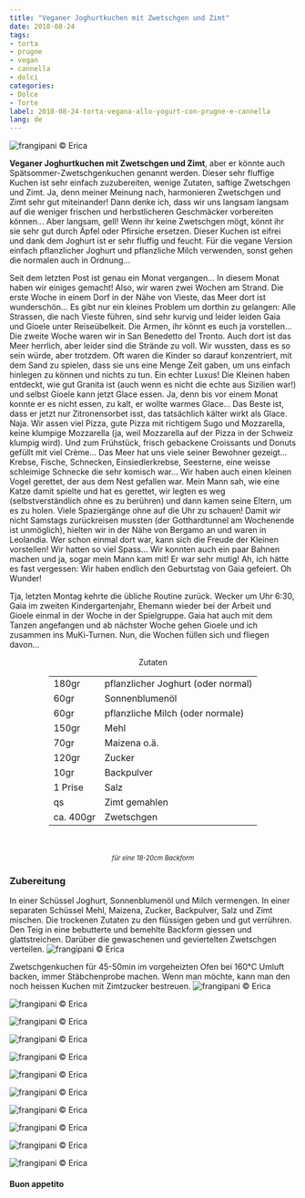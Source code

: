 ```yaml
---
title: "Veganer Joghurtkuchen mit Zwetschgen und Zimt"
date: 2018-08-24
tags:
- torta
- prugne
- vegan
- cannella
- dolci
categories:
- Dolce
- Torte
label: 2018-08-24-torta-vegana-allo-yogurt-con-prugne-e-cannella
lang: de 
---
```

![](../2018-08-24-torta-vegana-allo-yogurt-con-prugne-e-cannella/header.jpg "frangipani © Erica")

**Veganer Joghurtkuchen mit Zwetschgen und Zimt**, aber er könnte auch Spätsommer-Zwetschgenkuchen genannt werden. Dieser sehr fluffige Kuchen ist sehr einfach zuzubereiten, wenige Zutaten, saftige Zwetschgen und Zimt. Ja, denn meiner Meinung nach, harmonieren Zwetschgen und Zimt sehr gut miteinander! Dann denke ich, dass wir uns langsam langsam auf die weniger frischen und herbstlicheren Geschmäcker vorbereiten können... Aber langsam, gell! Wenn ihr keine Zwetschgen mögt, könnt ihr sie sehr gut durch Äpfel oder Pfirsiche ersetzen. Dieser Kuchen ist eifrei und dank dem Joghurt ist er sehr fluffig und feucht. Für die vegane Version einfach pflanzlicher Joghurt und pflanzliche Milch verwenden, sonst gehen die normalen auch in Ordnung...

Seit dem letzten Post ist genau ein Monat vergangen... In diesem Monat haben wir einiges gemacht! Also, wir waren zwei Wochen am Strand. Die erste Woche in einem Dorf in der Nähe von Vieste, das Meer dort ist wunderschön... Es gibt nur ein kleines Problem um dorthin zu gelangen: Alle Strassen, die nach Vieste führen, sind sehr kurvig und leider leiden Gaia und Gioele unter Reiseübelkeit. Die Armen, ihr könnt es euch ja vorstellen... Die zweite Woche waren wir in San Benedetto del Tronto. Auch dort ist das Meer herrlich, aber leider sind die Strände zu voll. Wir wussten, dass es so sein würde, aber trotzdem. Oft waren die Kinder so darauf konzentriert, mit dem Sand zu spielen, dass sie uns eine Menge Zeit gaben, um uns einfach hinlegen zu können und nichts zu tun. Ein echter Luxus! Die Kleinen haben entdeckt, wie gut Granita ist (auch wenn es nicht die echte aus Sizilien war!) und selbst Gioele kann jetzt Glace essen. Ja, denn bis vor einem Monat konnte er es nicht essen, zu kalt, er wollte warmes Glace... Das Beste ist, dass er jetzt nur Zitronensorbet isst, das tatsächlich kälter wirkt als Glace. Naja. Wir assen viel Pizza, gute Pizza mit richtigem Sugo und Mozzarella, keine klumpige Mozzarella (ja, weil Mozzarella auf der Pizza in der Schweiz klumpig wird). Und zum Frühstück, frisch gebackene Croissants und Donuts gefüllt mit viel Crème... Das Meer hat uns viele seiner Bewohner gezeigt... Krebse, Fische, Schnecken, Einsiedlerkrebse, Seesterne, eine weisse schleimige Schnecke die sehr komisch war... Wir haben auch einen kleinen Vogel gerettet, der aus dem Nest gefallen war. Mein Mann sah, wie eine Katze damit spielte und hat es gerettet, wir legten es weg (selbstverständlich ohne es zu berühren) und dann kamen seine Eltern, um es zu holen. Viele Spaziergänge ohne auf die Uhr zu schauen! Damit wir nicht Samstags zurückreisen mussten (der Gotthardtunnel am Wochenende ist unmöglich), hielten wir in der Nähe von Bergamo an und waren in Leolandia. Wer schon einmal dort war, kann sich die Freude der Kleinen vorstellen! Wir hatten so viel Spass... Wir konnten auch ein paar Bahnen machen und ja, sogar mein Mann kam mit! Er war sehr mutig! Ah, ich hätte es fast vergessen: Wir haben endlich den Geburtstag von Gaia gefeiert. Oh Wunder!

Tja, letzten Montag kehrte die übliche Routine zurück. Wecker um Uhr 6:30, Gaia im zweiten Kindergartenjahr, Ehemann wieder bei der Arbeit und Gioele einmal in der Woche in der Spielgruppe. Gaia hat auch mit dem Tanzen angefangen und ab nächster Woche gehen Gioele und ich zusammen ins MuKi-Turnen. Nun, die Wochen füllen sich und fliegen davon...

<div id="wrapper" style="text-align: center">
  <div id="yourdiv" style="display: inline-block;">
    <div class="ingredients" itemscope itemtype="http://schema.org/Recipe">
      <span itemprop="name" style="display:none;">Veganer Joghurtkuchen mit Zwetschgen und Zimt</span>
      <span itemprop="recipeCategory" style="display:none;">Herzhaftes</span>
      <img itemprop="image" style="display:none;" class="ignore-gallery-item" src="../2018-08-24-torta-vegana-allo-yogurt-con-prugne-e-cannella/header.jpeg"/>
      <span itemprop="author" style="display:none;">Erica Raiano</span>
      <span itemprop="description" style="display:none;">Veganer Joghurtkuchen mit Zwetschgen und Zimt, dieser sehr fluffige Kuchen ist sehr einfach zuzubereiten, wenige Zutaten, saftige Zwetschgen und Zimt.</span>
      <div class="ingredients-title">Zutaten</div>
      <table>
        <tbody>
          </tr>
          <tr itemprop="recipeIngredient">
            <td>180gr</td>
            <td>pflanzlicher Joghurt (oder normal)</td>
          </tr>
          <tr itemprop="recipeIngredient">
            <td>60gr</td>
            <td>Sonnenblumenöl</td>
          </tr>
          <tr itemprop="recipeIngredient">
            <td>60gr</td>
            <td>pflanzliche Milch (oder normale)</td>
          </tr>
          <tr itemprop="recipeIngredient">
            <td>150gr</td>
            <td>Mehl</td>
          </tr>
          <tr itemprop="recipeIngredient">
            <td>70gr</td>
            <td>Maizena o.ä.</td>
          </tr>
          <tr itemprop="recipeIngredient">
            <td>120gr</td>
            <td>Zucker</td>
          </tr>
          <tr itemprop="recipeIngredient">
            <td>10gr</td>
            <td>Backpulver</td>
          </tr>
          <tr itemprop="recipeIngredient">
            <td>1 Prise</td>
            <td>Salz</td>
          </tr>
          <tr itemprop="recipeIngredient">
            <td>qs</td>
            <td>Zimt gemahlen</td>
          </tr>
          <tr itemprop="recipeIngredient">
            <td>ca. 400gr</td>
            <td>Zwetschgen</td>
        </tbody>
      </table>
      <br></br>
      <i class="pull-right" style="font-size: 80%;">für eine 18-20cm Backform</i>
    </div>
  </div>
</div>


<h3>
  <font color="grey">
    <i class="fa fa-cogs"></i>
  </font> Zubereitung
</h3>

In einer Schüssel Joghurt, Sonnenblumenöl und Milch vermengen. In einer separaten Schüssel Mehl, Maizena, Zucker, Backpulver, Salz und Zimt mischen. Die trockenen Zutaten zu den flüssigen geben und gut verrühren. Den Teig in eine bebutterte und bemehlte Backform giessen und glattstreichen. Darüber die gewaschenen und geviertelten Zwetschgen verteilen.
![](../2018-08-24-torta-vegana-allo-yogurt-con-prugne-e-cannella/teglia.jpg "frangipani © Erica")

Zwetschgenkuchen für 45-50min im vorgeheizten Ofen bei 160°C Umluft backen, immer Stäbchenprobe machen. Wenn man möchte, kann man den noch heissen Kuchen mit Zimtzucker bestreuen.
![](../2018-08-24-torta-vegana-allo-yogurt-con-prugne-e-cannella/risultato1.jpg "frangipani © Erica")

![](../2018-08-24-torta-vegana-allo-yogurt-con-prugne-e-cannella/risultato2.jpg "frangipani © Erica")

![](../2018-08-24-torta-vegana-allo-yogurt-con-prugne-e-cannella/risultato3.jpg "frangipani © Erica")

![](../2018-08-24-torta-vegana-allo-yogurt-con-prugne-e-cannella/risultato4.jpg "frangipani © Erica")

![](../2018-08-24-torta-vegana-allo-yogurt-con-prugne-e-cannella/risultato5.jpg "frangipani © Erica")

![](../2018-08-24-torta-vegana-allo-yogurt-con-prugne-e-cannella/risultato6.jpg "frangipani © Erica")

![](../2018-08-24-torta-vegana-allo-yogurt-con-prugne-e-cannella/risultato7.jpg "frangipani © Erica")

![](../2018-08-24-torta-vegana-allo-yogurt-con-prugne-e-cannella/risultato8.jpg "frangipani © Erica")

![](../2018-08-24-torta-vegana-allo-yogurt-con-prugne-e-cannella/risultato9.jpg "frangipani © Erica")

![](../2018-08-24-torta-vegana-allo-yogurt-con-prugne-e-cannella/risultato10.jpg "frangipani © Erica")

![](../2018-08-24-torta-vegana-allo-yogurt-con-prugne-e-cannella/risultato11.jpg "frangipani © Erica")

<h4>Buon appetito
  <font color="red">
    <i class="fa fa-smile-o"></i>
  </font>
</h4>